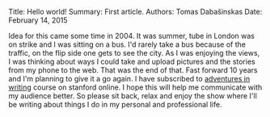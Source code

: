 Title:   Hello world!
Summary: First article.
Authors: Tomas Dabašinskas
Date:    February 14, 2015

Idea for this came some time in 2004. It was summer, tube in London was on
strike and I was sitting on a bus. I'd rarely take a bus because of the traffic,
on the flip side one gets to see the city. As I was enjoying the views, I was
thinking about ways I could take and upload pictures and the stories from my
phone to the web. That was the end of that. Fast forward 10 years and I'm
planning to give it a go again. I have subscribed to [adventures in writing]
course on stanford online. I hope this will help me communicate with my audience
better. So please sit back, relax and enjoy the show where I'll be writing about
things I do in my personal and professional life.

[adventures in writing]:http://online.stanford.edu/course/adventures-writing
